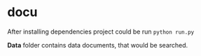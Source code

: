 # docu

After installing dependencies project could be run
`python run.py`

**Data** folder contains data documents, that would be searched.
